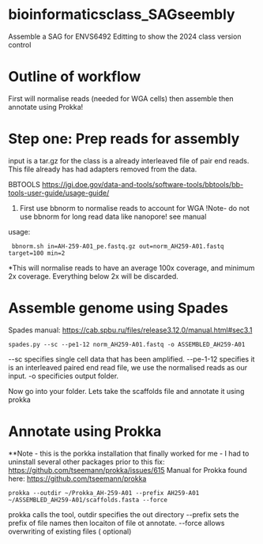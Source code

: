 # bioinformaticsclass_SAGseembly
Assemble a SAG for ENVS6492
Editting to show the 2024 class version control 

# Outline of workflow
First will normalise reads (needed for WGA cells)
then assemble
then annotate using Prokka! 



# Step one: Prep reads for assembly
input is a tar.gz for the class is a already interleaved file of pair end reads. This file already has had adapters removed from the data. 

BBTOOLS
https://jgi.doe.gov/data-and-tools/software-tools/bbtools/bb-tools-user-guide/usage-guide/

1. First use bbnorm to normalise reads to account for WGA
!Note- do not use bbnorm for long read data like nanopore! see manual 

usage: 
```{}
 bbnorm.sh in=AH-259-A01_pe.fastq.gz out=norm_AH259-A01.fastq target=100 min=2
```
*This will normalise reads to have an average 100x coverage, and minimum 2x coverage. Everything below 2x will be discarded. 

# Assemble genome using Spades

Spades manual: https://cab.spbu.ru/files/release3.12.0/manual.html#sec3.1

```{}
spades.py --sc --pe1-12 norm_AH259-A01.fastq -o ASSEMBLED_AH259-A01 
```

--sc specifies single cell data that has been amplified. --pe-1-12 specifies it is an interleaved paired end read file, we use the normalised reads as our input. -o specificies output folder.


Now go into your folder. Lets take the scaffolds file and annotate it using prokka 


# Annotate using Prokka 
**Note - this is the porkka installation that finally worked for me - I had to uninstall several other packages prior to this fix: https://github.com/tseemann/prokka/issues/615
Manual for Prokka found here: https://github.com/tseemann/prokka

```{}
prokka --outdir ~/Prokka_AH-259-A01 --prefix AH259-A01 ~/ASSEMBLED_AH259-A01/scaffolds.fasta --force
```
prokka calls the tool, outdir specifies the out directory --prefix sets the prefix of file names then locaiton of file ot annotate. --force allows overwriting of existing files ( optional)






